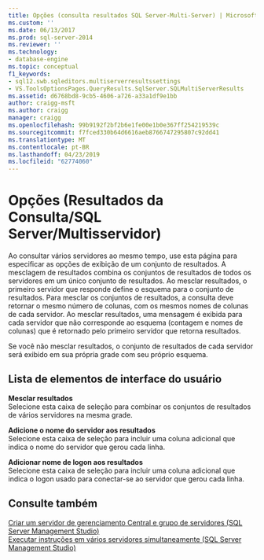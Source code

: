 ```yaml
---
title: Opções (consulta resultados SQL Server-Multi-Server) | Microsoft Docs
ms.custom: ''
ms.date: 06/13/2017
ms.prod: sql-server-2014
ms.reviewer: ''
ms.technology:
- database-engine
ms.topic: conceptual
f1_keywords:
- sql12.swb.sqleditors.multiserverresultssettings
- VS.ToolsOptionsPages.QueryResults.SqlServer.SQLMultiServerResults
ms.assetid: d6768bd8-9cb5-4606-a726-a33a1df9e1bb
author: craigg-msft
ms.author: craigg
manager: craigg
ms.openlocfilehash: 99b9192f2bf2b6e1fe00e1b0e367ff254219539c
ms.sourcegitcommit: f7fced330b64d6616aeb8766747295807c92dd41
ms.translationtype: MT
ms.contentlocale: pt-BR
ms.lasthandoff: 04/23/2019
ms.locfileid: "62774060"
---
```

# <a name="options-query-results-sql-server-multi-server"></a>Opções (Resultados da Consulta/SQL Server/Multisservidor)
  Ao consultar vários servidores ao mesmo tempo, use esta página para especificar as opções de exibição de um conjunto de resultados. A mesclagem de resultados combina os conjuntos de resultados de todos os servidores em um único conjunto de resultados. Ao mesclar resultados, o primeiro servidor que responde define o esquema para o conjunto de resultados. Para mesclar os conjuntos de resultados, a consulta deve retornar o mesmo número de colunas, com os mesmos nomes de colunas de cada servidor. Ao mesclar resultados, uma mensagem é exibida para cada servidor que não corresponde ao esquema (contagem e nomes de colunas) que é retornado pelo primeiro servidor que retorna resultados.  
  
 Se você não mesclar resultados, o conjunto de resultados de cada servidor será exibido em sua própria grade com seu próprio esquema.  
  
## <a name="uielement-list"></a>Lista de elementos de interface do usuário  
 **Mesclar resultados**  
 Selecione esta caixa de seleção para combinar os conjuntos de resultados de vários servidores na mesma grade.  
  
 **Adicione o nome do servidor aos resultados**  
 Selecione esta caixa de seleção para incluir uma coluna adicional que indica o nome do servidor que gerou cada linha.  
  
 **Adicionar nome de logon aos resultados**  
 Selecione esta caixa de seleção para incluir uma coluna adicional que indica o logon usado para conectar-se ao servidor que gerou cada linha.  
  
## <a name="see-also"></a>Consulte também  
 [Criar um servidor de gerenciamento Central e grupo de servidores &#40;SQL Server Management Studio&#41;](../ssms/register-servers/create-a-central-management-server-and-server-group.md)   
 [Executar instruções em vários servidores simultaneamente &#40;SQL Server Management Studio&#41;](../ssms/register-servers/execute-statements-against-multiple-servers-simultaneously.md)  
  
  
